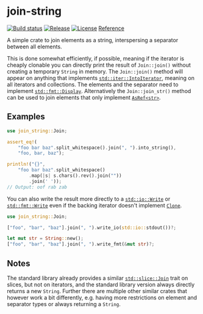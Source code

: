join-string
===========

[![Build status](https://img.shields.io/github/actions/workflow/status/panzi/rust-join-string/test.yml?branch=main)](https://github.com/panzi/rust-join-string/actions/workflows/test.yml)
[![Release](https://img.shields.io/github/v/release/panzi/rust-join-string)](https://github.com/panzi/rust-join-string/releases)
[![License](https://img.shields.io/github/license/panzi/rust-join-string)](https://github.com/panzi/rust-join-string/blob/main/LICENSE)
[Reference](https://docs.rs/join-string/latest/join_string/)

A simple crate to join elements as a string, interspersing a separator between
all elements.

This is done somewhat efficiently, if possible, meaning if the iterator is cheaply
clonable you can directly print the result of `Join::join()` without creating a temporary
`String` in memory. The `Join::join()` method will appear on anything that implements
[`std::iter::IntoIterator`](https://doc.rust-lang.org/std/iter/trait.IntoIterator.html),
meaning on all iterators and collections. The elements and the separator need to implement
[`std::fmt::Display`](https://doc.rust-lang.org/std/fmt/trait.Display.html). Alternatively
the `Join::join_str()` method can be used to join elements that only implement
[`AsRef<str>`](https://doc.rust-lang.org/std/convert/trait.AsRef.html).

Examples
--------

```Rust
use join_string::Join;

assert_eq!(
    "foo bar baz".split_whitespace().join(", ").into_string(),
    "foo, bar, baz");

println!("{}",
    "foo bar baz".split_whitespace()
        .map(|s| s.chars().rev().join(""))
        .join(' '));
// Output: oof rab zab
```

You can also write the result more directly to a
[`std::io::Write`](https://doc.rust-lang.org/std/io/trait.Write.html) or
[`std::fmt::Write`](https://doc.rust-lang.org/std/fmt/trait.Write.html)
even if the backing iterator doesn't implement
[`Clone`](https://doc.rust-lang.org/std/clone/trait.Clone.html).

```Rust
use join_string::Join;

["foo", "bar", "baz"].join(", ").write_io(std::io::stdout())?;

let mut str = String::new();
["foo", "bar", "baz"].join(", ").write_fmt(&mut str)?;
```

Notes
-----

The standard library already provides a similar
[`std::slice::Join`](https://doc.rust-lang.org/std/slice/trait.Join.html)
trait on slices, but not on iterators, and the standard library version always directly returns a
new `String`. Further there are multiple other similar crates that however work a bit differently,
e.g. having more restrictions on element and separator types or always returning a `String`.
